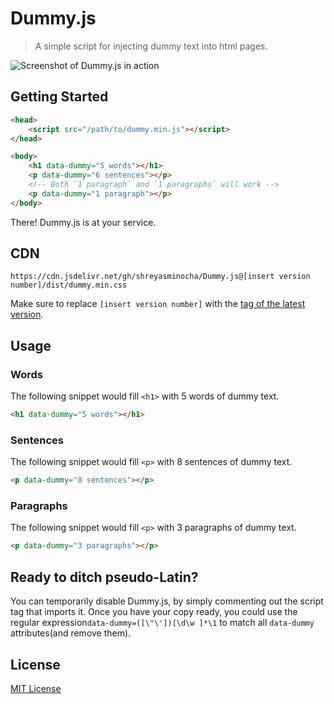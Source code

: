 # Dummy.js

> A simple script for injecting dummy text into html pages.

![Screenshot of Dummy.js in action](https://i.imgur.com/VI0UyJY.jpg)

## Getting Started

```html
<head>
    <script src="/path/to/dummy.min.js"></script>
</head>

<body>
    <h1 data-dummy="5 words"></h1>
    <p data-dummy="6 sentences"></p>
    <!-- Both `1 paragraph` and `1 paragraphs` will work -->
    <p data-dummy="1 paragraph"></p>
</body>
```

There! Dummy.js is at your service.

## CDN

`https://cdn.jsdelivr.net/gh/shreyasminocha/Dummy.js@[insert version number]/dist/dummy.min.css`

Make sure to replace `[insert version number]` with the [tag of the latest version](https://github.com/shreyasminocha/Dummy.js/releases/latest).

## Usage

### Words

The following snippet would fill `<h1>` with 5 words of dummy text.

```html
<h1 data-dummy="5 words"></h1>
```

### Sentences

The following snippet would fill `<p>` with 8 sentences of dummy text.

```html
<p data-dummy="8 sentences"></p>
```

### Paragraphs

The following snippet would fill `<p>` with 3 paragraphs of dummy text.

```html
<p data-dummy="3 paragraphs"></p>
```

## Ready to ditch pseudo-Latin?

You can temporarily disable Dummy.js, by simply commenting out the script tag that imports it. Once you have your copy ready, you could use the regular expression`data-dummy=([\"\'])[\d\w ]*\1` to match all `data-dummy` attributes(and remove them).

## License

[MIT License](https://shreyas.mit-license.org/2016)

